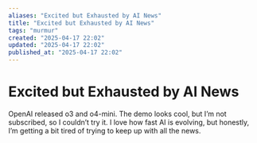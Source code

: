 ```yaml
---
aliases: "Excited but Exhausted by AI News"
title: "Excited but Exhausted by AI News"
tags: "murmur"
created: "2025-04-17 22:02"
updated: "2025-04-17 22:02"
published_at: "2025-04-17 22:02"
---
```


# Excited but Exhausted by AI News

OpenAI released o3 and o4-mini. The demo looks cool, but I’m not subscribed, so I couldn’t try it.
I love how fast AI is evolving, but honestly, I’m getting a bit tired of trying to keep up with all the news.